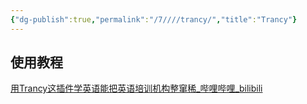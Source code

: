 ```yaml
---
{"dg-publish":true,"permalink":"/7////trancy/","title":"Trancy"}
---
```


## 使用教程
[用Trancy这插件学英语能把英语培训机构整窜稀\_哔哩哔哩\_bilibili](https://www.bilibili.com/video/BV1nh4y1c7KS/?spm_id_from=333.337.search-card.all.click)